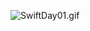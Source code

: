 ![SwiftDay01.gif](http://upload-images.jianshu.io/upload_images/1338042-16686b623d825872.gif?imageMogr2/auto-orient/strip)

